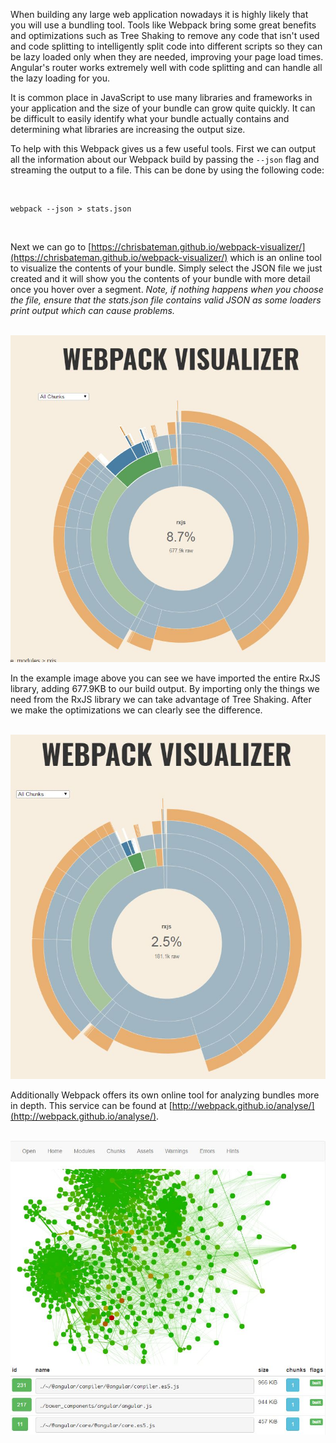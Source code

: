 When building any large web application nowadays it is highly likely that you will use a bundling tool. Tools like Webpack bring some great benefits and optimizations such as Tree Shaking to remove any code that isn't used and code splitting to intelligently split code into different scripts so they can be lazy loaded only when they are needed, improving your page load times. Angular's router works extremely well with code splitting and can handle all the lazy loading for you.

It is common place in JavaScript to use many libraries and frameworks in your application and the size of your bundle can grow quite quickly. It can be difficult to easily identify what your bundle actually contains and determining what libraries are increasing the output size.

To help with this Webpack gives us a few useful tools. First we can output all the information about our Webpack build by passing the `--json` flag and streaming the output to a file. This can be done by using the following code:

<br>

```
webpack --json > stats.json
```

<br>


Next we can go to [https://chrisbateman.github.io/webpack-visualizer/](https://chrisbateman.github.io/webpack-visualizer/) which is an online tool to visualize the contents of your bundle. Simply select the JSON file we just created and it will show you the contents of your bundle with more detail once you hover over a segment. *Note, if nothing happens when you choose the file, ensure that the stats.json file contains valid JSON as some loaders print output which can cause problems.*

<br>

<img src="../../../assets/img/blog/webpack-visualizer.jpg" />

<br>

In the example image above you can see we have imported the entire RxJS library, adding 677.9KB to our build output. By importing only the things we need from the RxJS library we can take advantage of Tree Shaking. After we make the optimizations we can clearly see the difference.

<br>

<img src="../../../assets/img/blog/webpack-visualizer-2.jpg" />

<br>

Additionally Webpack offers its own online tool for analyzing bundles more in depth. This service can be found at [http://webpack.github.io/analyse/](http://webpack.github.io/analyse/).

<br>

<img src="../../../assets/img/blog/bundle-analysis.jpg" />
